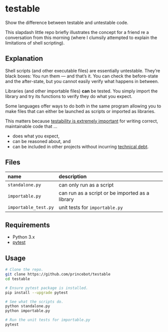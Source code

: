 testable
========
Show the difference between testable and untestable code.  

This slapdash little repo briefly illustrates the concept for a friend re a
conversation from this morning (where I clumsily attempted to explain the
limitations of shell scripting).


Explanation
-----------
Shell scripts (and other executable files) are essentially untestable. They’re
black boxes: You run them — and that’s it. You can check the before-state and
the after-state, but you cannot easily verify what happens in between.  

Libraries (and other importable files) **can** be tested. You simply import the
library and try its functions to verify they do what you expect.  

Some languages offer ways to do both in the same program allowing you to make
files that can either be launched as scripts or imported as libraries.  

This matters because [testability is extremely important](http://docs.python-guide.org/en/latest/writing/tests/)
for writing correct, maintainable code that …
* does what you expect,
* can be reasoned about, and
* can be included in other projects without incurring [technical debt](https://www.wikiwand.com/en/Technical_debt).


Files
-----
name | description
:---- | :-----------
`standalone.py` | can only run as a script
`importable.py` | can run as a script or be imported as a library
`importable_test.py` | unit tests for `importable.py`


Requirements
------------
* Python 3.x
* [pytest](http://doc.pytest.org/en/latest/)


Usage
-----
```bash
# Clone the repo.
git clone https://github.com/princebot/testable
cd testable

# Ensure pytest package is installed.
pip install --upgrade pytest

# See what the scripts do.
python standalone.py
python importable.py

# Run the unit tests for importable.py
pytest
```
